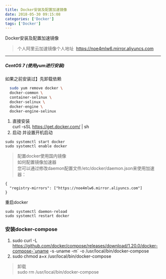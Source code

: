 ```yaml
---
title: Docker安装及配置加速镜像
date: 2018-05-30 09:15:08 
categories: ['Docker']
tags: ['Docker']
---
```


Docker安装及配置加速镜像
<!-- more -->

> 个人阿里云加速镜像个人地址&nbsp; https://noe4mlw6.mirror.aliyuncs.com

***
##### CentOS 7 (使用yum进行安装)
如果之前安装过】先卸载依赖  
  ``` bash
    sudo yum remove docker \
    docker-common \
    container-selinux \
    docker-selinux \
    docker-engine \
    docker-engine-selinux
  ```
1. 直接安装  
curl -sSL https://get.docker.com/ | sh
2. 启动 并设置开机启动  
```
sudo systemctl start docker
sudo systemctl enable docker
```

> 配置docker使用国内镜像  
如何配置镜像加速器  
您可以通过修改daemon配置文件/etc/docker/daemon.json来使用加速器：  
```
{
  "registry-mirrors": ["https://noe4mlw6.mirror.aliyuncs.com"]
}
```
重启docker  
```
sudo systemctl daemon-reload
sudo systemctl restart docker
```
###  安装docker-compose
1. sudo curl -L https://github.com/docker/compose/releases/download/1.20.0/docker-compose-`uname -s`-`uname -m` -o /usr/local/bin/docker-compose  
2. sudo chmod a+x /usr/local/bin/docker-compose 
> 卸载  
sudo rm /usr/local/bin/docker-compose